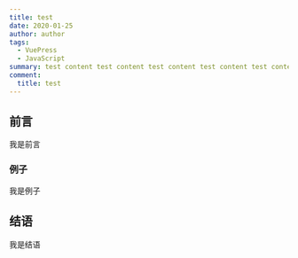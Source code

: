 ```yaml
---
title: test
date: 2020-01-25
author: author
tags:
  - VuePress
  - JavaScript
summary: test content test content test content test content test content test content。
comment:
  title: test
---
```


## 前言

我是前言

### 例子

我是例子

## 结语

我是结语

